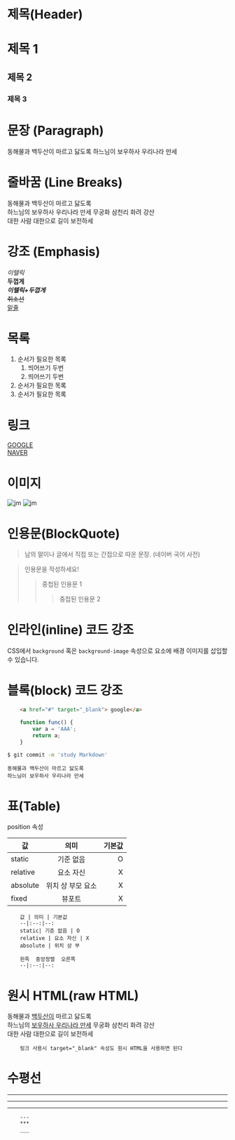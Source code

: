 # 제목(Header)

# 제목 1

## 제목 2

### 제목 3

# 문장 (Paragraph)

동해물과 백두산이 마르고 닳도록
하느님이 보우하사 우리나라 만세

# 줄바꿈 (Line Breaks)

동해물과 백두산이 마르고 닳도록  
하느님의 보우하사 우리나라 만세
무궁화 삼천리 화려 강산<br />
대한 사람 대한으로 길이 보전하세

# 강조 (Emphasis)
_이텔릭_  
**두껍게**  
**_이텔릭+두껍게_**  
~~취소선~~  
<u>밑줄</u>

# 목록
1. 순서가 필요한 목록  
    1. 띄어쓰기 두번 
    2. 띄어쓰기 두번
1. 순서가 필요한 목록
1. 순서가 필요한 목록

# 링크
[GOOGLE](https://google.com)  
[NAVER](https://naver.com "네이버로 이동!")  

# 이미지
![jm](https://dlwnsal13.cafe24.com/portfolio/images/junmi.svg)
![jm](https://dlwnsal13.cafe24.com/portfolio/images/junmi.svg)

# 인용문(BlockQuote)
> 남의 말이나 글에서 직접 또는 간접으로 따온 문장.
> (네이버 국어 사전)

> 인용문을 작성하세요!
>> 중첩된 인용문 1
>>> 중접된 인용문 2

# 인라인(inline) 코드 강조  
CSS에서 `background` 혹은
`background-image` 속성으로 요소에 배경 이미지를 삽입할 수 있습니다.  

# 블록(block) 코드 강조
```html
    <a href="#" target="_blank"> google</a>
```
```javascript
    function func() {
        var a = 'AAA';
        return a;
    }
```
```bash
$ git commit -m 'study Markdown'
```

```plaintext
동해물과 백두산이 마르고 닳도록
하느님이 보우하사 우리나라 만세
```  
# 표(Table)
position 속성

값 | 의미 | 기본값  
--|:--:|--:
static| 기준 없음 | O
relative | 요소 자신 | X
absolute | 위치 상 부모 요소 | X
fixed | 뷰포트 | X
```plaintext
    값 | 의미 | 기본값  
    --|:--:|--:
    static| 기준 없음 | O
    relative | 요소 자신 | X
    absolute | 위치 상 부

    왼족  중앙정렬  오른쪽
    --|:--:|--:
```

# 원시 HTML(raw HTML)
동해물과 <u>백두산이</u> 마르고 닳도록  
하느님의 <span style="text-decoration: underline;">보우하사 우리나라 만세</span>
무궁화 삼천리 화려 강산<br />
대한 사람 대한으로 길이 보전하세

```plaintext
    링크 사용시 target="_blank" 속성도 원시 HTML을 사용하면 된다
```

# 수평선
---
***
___
```plaintext
    ---
    ***
    ___
```
